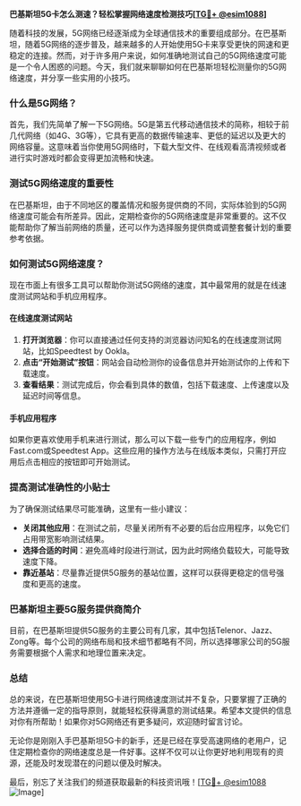 **巴基斯坦5G卡怎么测速？轻松掌握网络速度检测技巧[[TG💪+ @esim1088](https://t.me/s/esim1088)]**

随着科技的发展，5G网络已经逐渐成为全球通信技术的重要组成部分。在巴基斯坦，随着5G网络的逐步普及，越来越多的人开始使用5G卡来享受更快的网速和更稳定的连接。然而，对于许多用户来说，如何准确地测试自己的5G网络速度可能是一个令人困惑的问题。今天，我们就来聊聊如何在巴基斯坦轻松测量你的5G网络速度，并分享一些实用的小技巧。

### 什么是5G网络？

首先，我们先简单了解一下5G网络。5G是第五代移动通信技术的简称，相较于前几代网络（如4G、3G等），它具有更高的数据传输速率、更低的延迟以及更大的网络容量。这意味着当你使用5G网络时，下载大型文件、在线观看高清视频或者进行实时游戏时都会变得更加流畅和快速。

### 测试5G网络速度的重要性

在巴基斯坦，由于不同地区的覆盖情况和服务提供商的不同，实际体验到的5G网络速度可能会有所差异。因此，定期检查你的5G网络速度是非常重要的。这不仅能帮助你了解当前网络的质量，还可以作为选择服务提供商或调整套餐计划的重要参考依据。

### 如何测试5G网络速度？

现在市面上有很多工具可以帮助你测试5G网络的速度，其中最常用的就是在线速度测试网站和手机应用程序。

#### 在线速度测试网站

1. **打开浏览器**：你可以直接通过任何支持的浏览器访问知名的在线速度测试网站，比如Speedtest by Ookla。
2. **点击“开始测试”按钮**：网站会自动检测你的设备信息并开始测试你的上传和下载速度。
3. **查看结果**：测试完成后，你会看到具体的数值，包括下载速度、上传速度以及延迟时间等信息。

#### 手机应用程序

如果你更喜欢使用手机来进行测试，那么可以下载一些专门的应用程序，例如Fast.com或Speedtest App。这些应用的操作方法与在线版本类似，只需打开应用后点击相应的按钮即可开始测试。

### 提高测试准确性的小贴士

为了确保测试结果尽可能准确，这里有一些小建议：

- **关闭其他应用**：在测试之前，尽量关闭所有不必要的后台应用程序，以免它们占用带宽影响测试结果。
- **选择合适的时间**：避免高峰时段进行测试，因为此时网络负载较大，可能导致速度下降。
- **靠近基站**：尽量靠近提供5G服务的基站位置，这样可以获得更稳定的信号强度和更高的速度。

### 巴基斯坦主要5G服务提供商简介

目前，在巴基斯坦提供5G服务的主要公司有几家，其中包括Telenor、Jazz、Zong等。每个公司的网络布局和技术细节都略有不同，所以选择哪家公司的5G服务需要根据个人需求和地理位置来决定。

### 总结

总的来说，在巴基斯坦使用5G卡进行网络速度测试并不复杂，只要掌握了正确的方法并遵循一定的指导原则，就能轻松获得满意的测试结果。希望本文提供的信息对你有所帮助！如果你对5G网络还有更多疑问，欢迎随时留言讨论。

无论你是刚刚入手巴基斯坦5G卡的新手，还是已经在享受高速网络的老用户，记住定期检查你的网络速度总是一件好事。这样不仅可以让你更好地利用现有的资源，还能及时发现潜在的问题以便及时解决。

最后，别忘了关注我们的频道获取最新的科技资讯哦！[[TG💪+ @esim1088](https://t.me/s/esim1088) ![Image](https://i.postimg.cc/4NQfJmqS/Snipaste-2025-05-13-00-14-12.png)]
